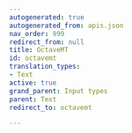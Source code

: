 ```yaml
---
autogenerated: true
autogenerated_from: apis.json
nav_order: 999
redirect_from: null
title: OctaveMT
id: octavemt
translation_types:
- Text
active: true
grand_parent: Input types
parent: Text
redirect_to: octavemt

---
```


